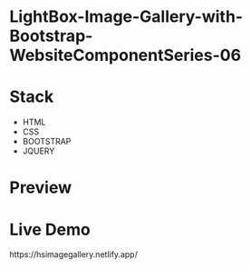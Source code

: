 # LightBox-Image-Gallery-with-Bootstrap-WebsiteComponentSeries-06
<h1>Stack</h1>
<ul>
<li>HTML</li>
<li>CSS</li>
<li>BOOTSTRAP</li>
<li>JQUERY</li>
</ul>
<h1>Preview</h1>

<h1>Live Demo</h1>
https://hsimagegallery.netlify.app/
